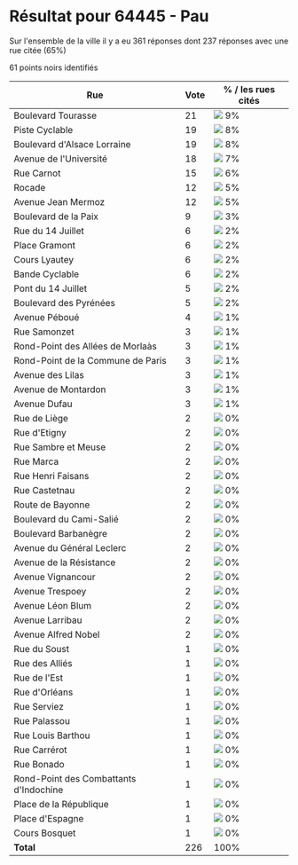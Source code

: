 # Résultat pour 64445 - Pau

Sur l'ensemble de la ville il y a eu 361 réponses dont 237 réponses avec une rue citée (65%)

61 points noirs identifiés

| Rue | Vote | % / les rues cités|
|-----|------|-------------------|
| Boulevard Tourasse | 21 | <img src="../../img/bar_9.gif" />&nbsp;9%|
| Piste Cyclable | 19 | <img src="../../img/bar_8.gif" />&nbsp;8%|
| Boulevard d'Alsace Lorraine | 19 | <img src="../../img/bar_8.gif" />&nbsp;8%|
| Avenue de l'Université | 18 | <img src="../../img/bar_7.gif" />&nbsp;7%|
| Rue Carnot | 15 | <img src="../../img/bar_6.gif" />&nbsp;6%|
| Rocade | 12 | <img src="../../img/bar_5.gif" />&nbsp;5%|
| Avenue Jean Mermoz | 12 | <img src="../../img/bar_5.gif" />&nbsp;5%|
| Boulevard de la Paix | 9 | <img src="../../img/bar_3.gif" />&nbsp;3%|
| Rue du 14 Juillet | 6 | <img src="../../img/bar_2.gif" />&nbsp;2%|
| Place Gramont | 6 | <img src="../../img/bar_2.gif" />&nbsp;2%|
| Cours Lyautey | 6 | <img src="../../img/bar_2.gif" />&nbsp;2%|
| Bande Cyclable | 6 | <img src="../../img/bar_2.gif" />&nbsp;2%|
| Pont du 14 Juillet | 5 | <img src="../../img/bar_2.gif" />&nbsp;2%|
| Boulevard des Pyrénées | 5 | <img src="../../img/bar_2.gif" />&nbsp;2%|
| Avenue Péboué | 4 | <img src="../../img/bar_1.gif" />&nbsp;1%|
| Rue Samonzet | 3 | <img src="../../img/bar_1.gif" />&nbsp;1%|
| Rond-Point des Allées de Morlaàs | 3 | <img src="../../img/bar_1.gif" />&nbsp;1%|
| Rond-Point de la Commune de Paris | 3 | <img src="../../img/bar_1.gif" />&nbsp;1%|
| Avenue des Lilas | 3 | <img src="../../img/bar_1.gif" />&nbsp;1%|
| Avenue de Montardon | 3 | <img src="../../img/bar_1.gif" />&nbsp;1%|
| Avenue Dufau | 3 | <img src="../../img/bar_1.gif" />&nbsp;1%|
| Rue de Liège | 2 | <img src="../../img/bar_0.gif" />&nbsp;0%|
| Rue d'Etigny | 2 | <img src="../../img/bar_0.gif" />&nbsp;0%|
| Rue Sambre et Meuse | 2 | <img src="../../img/bar_0.gif" />&nbsp;0%|
| Rue Marca | 2 | <img src="../../img/bar_0.gif" />&nbsp;0%|
| Rue Henri Faisans | 2 | <img src="../../img/bar_0.gif" />&nbsp;0%|
| Rue Castetnau | 2 | <img src="../../img/bar_0.gif" />&nbsp;0%|
| Route de Bayonne | 2 | <img src="../../img/bar_0.gif" />&nbsp;0%|
| Boulevard du Cami-Salié | 2 | <img src="../../img/bar_0.gif" />&nbsp;0%|
| Boulevard Barbanègre | 2 | <img src="../../img/bar_0.gif" />&nbsp;0%|
| Avenue du Général Leclerc | 2 | <img src="../../img/bar_0.gif" />&nbsp;0%|
| Avenue de la Résistance | 2 | <img src="../../img/bar_0.gif" />&nbsp;0%|
| Avenue Vignancour | 2 | <img src="../../img/bar_0.gif" />&nbsp;0%|
| Avenue Trespoey | 2 | <img src="../../img/bar_0.gif" />&nbsp;0%|
| Avenue Léon Blum | 2 | <img src="../../img/bar_0.gif" />&nbsp;0%|
| Avenue Larribau | 2 | <img src="../../img/bar_0.gif" />&nbsp;0%|
| Avenue Alfred Nobel | 2 | <img src="../../img/bar_0.gif" />&nbsp;0%|
| Rue du Soust | 1 | <img src="../../img/bar_0.gif" />&nbsp;0%|
| Rue des Alliés | 1 | <img src="../../img/bar_0.gif" />&nbsp;0%|
| Rue de l'Est | 1 | <img src="../../img/bar_0.gif" />&nbsp;0%|
| Rue d'Orléans | 1 | <img src="../../img/bar_0.gif" />&nbsp;0%|
| Rue Serviez | 1 | <img src="../../img/bar_0.gif" />&nbsp;0%|
| Rue Palassou | 1 | <img src="../../img/bar_0.gif" />&nbsp;0%|
| Rue Louis Barthou | 1 | <img src="../../img/bar_0.gif" />&nbsp;0%|
| Rue Carrérot | 1 | <img src="../../img/bar_0.gif" />&nbsp;0%|
| Rue Bonado | 1 | <img src="../../img/bar_0.gif" />&nbsp;0%|
| Rond-Point des Combattants d'Indochine | 1 | <img src="../../img/bar_0.gif" />&nbsp;0%|
| Place de la République | 1 | <img src="../../img/bar_0.gif" />&nbsp;0%|
| Place d'Espagne | 1 | <img src="../../img/bar_0.gif" />&nbsp;0%|
| Cours Bosquet | 1 | <img src="../../img/bar_0.gif" />&nbsp;0%|
| **Total** | 226 | 100%|
